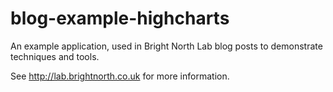 blog-example-highcharts
=======================

An example application, used in Bright North Lab blog posts to demonstrate techniques and tools.

See http://lab.brightnorth.co.uk for more information.
